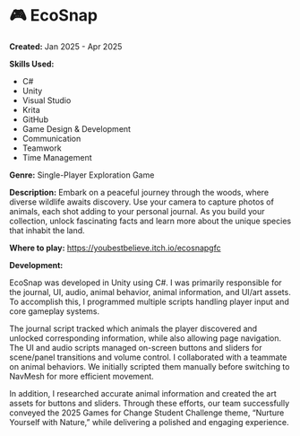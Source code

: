 # 🎮 EcoSnap
**Created:** Jan 2025 - Apr 2025

**Skills Used:** 
- C#
- Unity
- Visual Studio
- Krita
- GitHub
- Game Design & Development
- Communication
- Teamwork
- Time Management

**Genre:** Single-Player Exploration Game

**Description:** Embark on a peaceful journey through the woods, where diverse wildlife awaits discovery. Use your camera to capture photos of animals, each shot adding to your personal journal. As you build your collection, unlock fascinating facts and learn more about the unique species that inhabit the land.

**Where to play:**  <a href="https://youbestbelieve.itch.io/ecosnapgfc">https://youbestbelieve.itch.io/ecosnapgfc</a>

**Development:** 

EcoSnap was developed in Unity using C#. I was primarily responsible for the journal, UI, audio, animal behavior, animal information, and UI/art assets. To accomplish this, I programmed multiple scripts handling player input and core gameplay systems.

The journal script tracked which animals the player discovered and unlocked corresponding information, while also allowing page navigation. The UI and audio scripts managed on-screen buttons and sliders for scene/panel transitions and volume control. I collaborated with a teammate on animal behaviors. We initially scripted them manually before switching to NavMesh for more efficient movement.

In addition, I researched accurate animal information and created the art assets for buttons and sliders. Through these efforts, our team successfully conveyed the 2025 Games for Change Student Challenge theme, “Nurture Yourself with Nature,” while delivering a polished and engaging experience.
